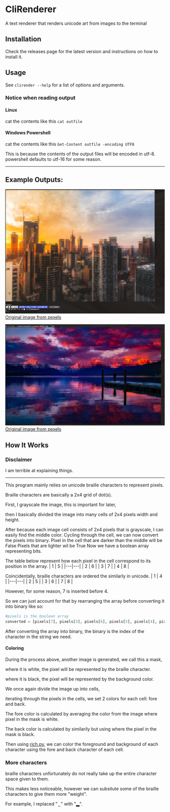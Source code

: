 # CliRenderer

A text renderer that renders unicode art from images to the terminal

## Installation
Check the releases page for the latest version and instructions on how to install it.

## Usage
See `clirender --help` for a list of options and arguments.

### Notice when reading output

#### Linux
cat the contents like this
`cat outfile`

#### Windows Powershell
cat the contents like this
`Get-Content outfile -encoding UTF8`

This is because the contents of the output files will be encoded in utf-8. powershell defaults to utf-16 for some reason.

----
## Example Outputs:
![img.png](resources/img.png)
[Original image from pexels](https://www.pexels.com/photo/view-of-high-rise-buildings-during-day-time-302769/)

![img.png](resources/img2.png)
[Original image from pexels](https://www.pexels.com/photo/dock-under-cloudy-sky-in-front-of-mountain-206359/)

## How It Works

### Disclaimer
I am terrible at explaining things.

----

This program mainly relies on unicode braille characters to represent pixels.

Braille characters are basically a 2x4 grid of dot(s).

First, I grayscale the image, this is important for later,

then I basically divided the image into many cells of 2x4 pixels width and height.

After because each image cell consists of 2x4 pixels that is grayscale, I can easily find the middle color.
Cycling through the cell, we can now convert the pixels into binary.
Pixel in the cell that are darker than the middle will be False
Pixels that are lighter wil be True
Now we have a boolean array representing bits.

The table below represent how each pixel in the cell correspond to its position in the array.
| 1 | 5 |
|---|---|
| 2 | 6 |
| 3 | 7 |
| 4 | 8 |

Coincidentally, braille characters are ordered the similarly in unicode.
| 1 | 4 |
|---|---|
| 2 | 5 |
| 3 | 6 |
| 7 | 8 |

However, for some reason, 7 is inserted before 4.

So we can just account for that by rearranging the array before converting it into binary like so:
```python
#pixels is the boolean array
converted = [pixels[7], pixels[3], pixels[6], pixels[5], pixels[4], pixels[2], pixels[1], pixels[0]]
```

After converting the array into binary, the binary is the index of the character in the string we need.

#### Coloring

During the process above, another image is generated, we call this a mask,

where it is white, the pixel will be represented by the braille character.

where it is black, the pixel will be represented by the background color.

We once again divide the image up into cells,

iterating through the pixels in the cells, we set 2 colors for each cell: fore and back.

The fore color is calculated by averaging the color from the image where pixel in the mask is white.

The back color is calculated by similarily but using where the pixel in the mask is black.

Then using [rich.py](https://github.com/Textualize/rich), we can color the foreground and background of each character using the fore and back character of each cell.

### More characters
braille characters unfortunately do not really take up the entire character space given to them.

This makes less noticeable, however we can subsitute some of the braille characters to give them more "weight".

For example, I replaced "⣀" with "▂".




